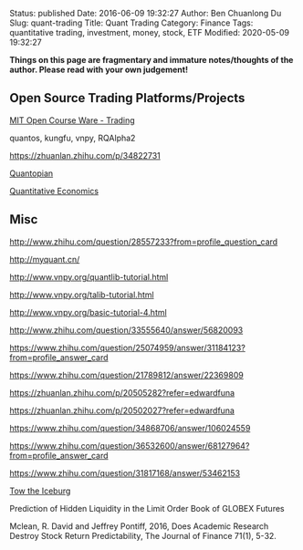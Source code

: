Status: published
Date: 2016-06-09 19:32:27
Author: Ben Chuanlong Du
Slug: quant-trading
Title: Quant Trading
Category: Finance
Tags: quantitative trading, investment, money, stock, ETF
Modified: 2020-05-09 19:32:27

**Things on this page are fragmentary and immature notes/thoughts of the author. Please read with your own judgement!**

## Open Source Trading Platforms/Projects

[MIT Open Course Ware - Trading](https://ocw.mit.edu/search/ocwsearch.htm?q=trading)

quantos, kungfu, vnpy, RQAlpha2

https://zhuanlan.zhihu.com/p/34822731

[Quantopian](https://github.com/quantopian)

[Quantitative Economics](https://python.quantecon.org/)

## Misc

http://www.zhihu.com/question/28557233?from=profile_question_card

http://myquant.cn/

http://www.vnpy.org/quantlib-tutorial.html

http://www.vnpy.org/talib-tutorial.html

http://www.vnpy.org/basic-tutorial-4.html

http://www.zhihu.com/question/33555640/answer/56820093

https://www.zhihu.com/question/25074959/answer/31184123?from=profile_answer_card

https://www.zhihu.com/question/21789812/answer/22369809

https://zhuanlan.zhihu.com/p/20505282?refer=edwardfuna

https://zhuanlan.zhihu.com/p/20502027?refer=edwardfuna

https://www.zhihu.com/question/34868706/answer/106024559

https://www.zhihu.com/question/36532600/answer/68127964?from=profile_answer_card

https://www.zhihu.com/question/31817168/answer/53462153

[Tow the Iceburg](https://www.zhihu.com/question/23667442/answer/28965906)

Prediction of Hidden Liquidity in the Limit Order Book of GLOBEX Futures

Mclean, R. David and Jeffrey Pontiff, 2016, Does Academic Research Destroy Stock Return Predictability, The Journal of Finance 71(1), 5-32.
